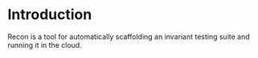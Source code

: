 # Introduction 

Recon is a tool for automatically scaffolding an invariant testing suite and running it in the cloud.
